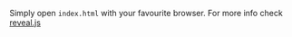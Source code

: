 Simply open `index.html` with your favourite browser.
For more info check [reveal.js](https://revealjs.com)
